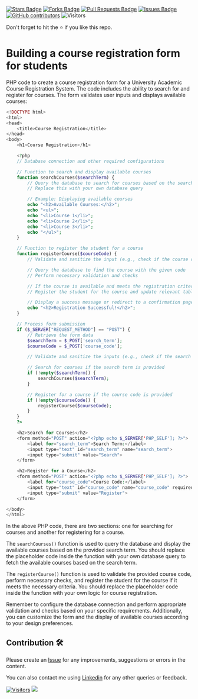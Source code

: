 <a href="https://github.com/drshahizan/learn-php/stargazers"><img src="https://img.shields.io/github/stars/drshahizan/learn-php" alt="Stars Badge"/></a>
<a href="https://github.com/drshahizan/learn-php/network/members"><img src="https://img.shields.io/github/forks/drshahizan/learn-php" alt="Forks Badge"/></a>
<a href="https://github.com/drshahizan/learn-php/pulls"><img src="https://img.shields.io/github/issues-pr/drshahizan/learn-php" alt="Pull Requests Badge"/></a>
<a href="https://github.com/drshahizan/learn-php/issues"><img src="https://img.shields.io/github/issues/drshahizan/learn-php" alt="Issues Badge"/></a>
<a href="https://github.com/drshahizan/learn-php/graphs/contributors"><img alt="GitHub contributors" src="https://img.shields.io/github/contributors/drshahizan/learn-php?color=2b9348"></a>
![Visitors](https://api.visitorbadge.io/api/visitors?path=https%3A%2F%2Fgithub.com%2Fdrshahizan%2Flearn-php&labelColor=%23d9e3f0&countColor=%23697689&style=flat)

Don't forget to hit the :star: if you like this repo.

# Building a course registration form for students

PHP code to create a course registration form for a University Academic Course Registration System. The code includes the ability to search for and register for courses. The form validates user inputs and displays available courses:

```php
<!DOCTYPE html>
<html>
<head>
    <title>Course Registration</title>
</head>
<body>
    <h1>Course Registration</h1>

    <?php
    // Database connection and other required configurations

    // Function to search and display available courses
    function searchCourses($searchTerm) {
        // Query the database to search for courses based on the search term
        // Replace this with your own database query

        // Example: Displaying available courses
        echo "<h2>Available Courses:</h2>";
        echo "<ul>";
        echo "<li>Course 1</li>";
        echo "<li>Course 2</li>";
        echo "<li>Course 3</li>";
        echo "</ul>";
    }

    // Function to register the student for a course
    function registerCourse($courseCode) {
        // Validate and sanitize the input (e.g., check if the course code is not empty and sanitize for security)

        // Query the database to find the course with the given code
        // Perform necessary validation and checks

        // If the course is available and meets the registration criteria
        // Register the student for the course and update relevant tables

        // Display a success message or redirect to a confirmation page
        echo "<h2>Registration Successful!</h2>";
    }

    // Process form submission
    if ($_SERVER["REQUEST_METHOD"] == "POST") {
        // Retrieve the form data
        $searchTerm = $_POST['search_term'];
        $courseCode = $_POST['course_code'];

        // Validate and sanitize the inputs (e.g., check if the search term and course code are not empty, sanitize for security)

        // Search for courses if the search term is provided
        if (!empty($searchTerm)) {
            searchCourses($searchTerm);
        }

        // Register for a course if the course code is provided
        if (!empty($courseCode)) {
            registerCourse($courseCode);
        }
    }
    ?>

    <h2>Search for Courses</h2>
    <form method="POST" action="<?php echo $_SERVER['PHP_SELF']; ?>">
        <label for="search_term">Search Term:</label>
        <input type="text" id="search_term" name="search_term">
        <input type="submit" value="Search">
    </form>

    <h2>Register for a Course</h2>
    <form method="POST" action="<?php echo $_SERVER['PHP_SELF']; ?>">
        <label for="course_code">Course Code:</label>
        <input type="text" id="course_code" name="course_code" required>
        <input type="submit" value="Register">
    </form>

</body>
</html>
```

In the above PHP code, there are two sections: one for searching for courses and another for registering for a course.

The `searchCourses()` function is used to query the database and display the available courses based on the provided search term. You should replace the placeholder code inside the function with your own database query to fetch the available courses based on the search term.

The `registerCourse()` function is used to validate the provided course code, perform necessary checks, and register the student for the course if it meets the necessary criteria. You should replace the placeholder code inside the function with your own logic for course registration.

Remember to configure the database connection and perform appropriate validation and checks based on your specific requirements. Additionally, you can customize the form and the display of available courses according to your design preferences.


## Contribution 🛠️
Please create an [Issue](https://github.com/drshahizan/learn-php/issues) for any improvements, suggestions or errors in the content.

You can also contact me using [Linkedin](https://www.linkedin.com/in/drshahizan/) for any other queries or feedback.

[![Visitors](https://api.visitorbadge.io/api/visitors?path=https%3A%2F%2Fgithub.com%2Fdrshahizan&labelColor=%23697689&countColor=%23555555&style=plastic)](https://visitorbadge.io/status?path=https%3A%2F%2Fgithub.com%2Fdrshahizan)
![](https://hit.yhype.me/github/profile?user_id=81284918)

